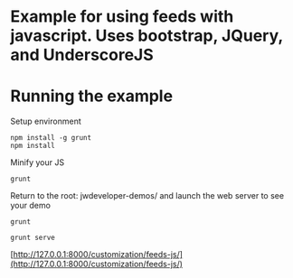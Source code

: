 # Example for using feeds with javascript. Uses bootstrap, JQuery, and UnderscoreJS

# Running the example
Setup environment
```shell
npm install -g grunt
npm install
```
Minify your JS
```shell
grunt
```
Return to the root: jwdeveloper-demos/ and launch the web server to see your demo
```shell
grunt
```
```shell
grunt serve
```
[http://127.0.0.1:8000/customization/feeds-js/](http://127.0.0.1:8000/customization/feeds-js/)
